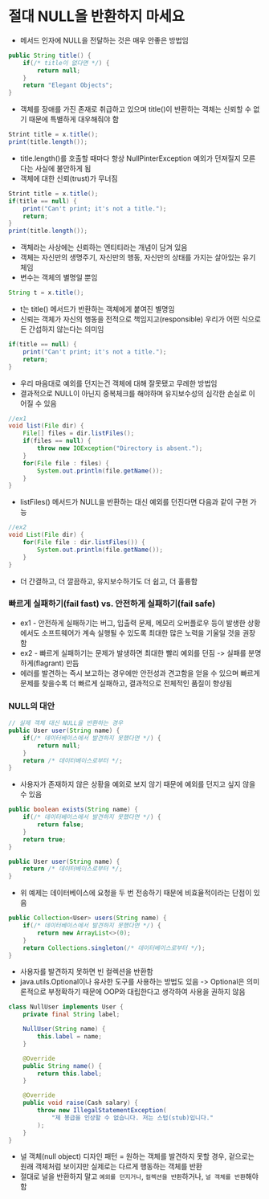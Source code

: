 # 절대 NULL을 반환하지 마세요
- 메서드 인자에 NULL을 전달하는 것은 매우 안좋은 방법임

```java
public String title() {
    if(/* title이 없다면 */) {
        return null;
    }
    return "Elegant Objects";
}
```

- 객체를 장애를 가진 존재로 취급하고 있으며 title()이 반환하는 객체는 신뢰할 수 없기 때문에 특별하게 대우해줘야 함

```java
Strint title = x.title();
print(title.length());
```

- title.length()를 호출할 때마다 항상 NullPinterException 예외가 던져질지 모른다는 사실에 불안하게 됨
- 객체에 대한 신뢰(trust)가 무너짐

```java
Strint title = x.title();
if(title == null) {
    print("Can't print; it's not a title.");
    return;
}
print(title.length());
```

- 객체라는 사상에는 신뢰하는 엔티티라는 개념이 담겨 있음
- 객체는 자신만의 생명주기, 자신만의 행동, 자신만의 상태를 가지는 살아있는 유기체임
- 변수는 객체의 별명일 뿐임

```java
String t = x.title();
```

- t는 title() 메서드가 반환하는 객체에게 붙여진 별명임
- 신뢰는 객체가 자신의 행동을 전적으로 책임지고(responsible) 우리가 어떤 식으로든 간섭하지 않는다는 의미임

```java
if(title == null) {
    print("Can't print; it's not a title.");
    return;
}
```

- 우리 마음대로 예외를 던지는건 객체에 대해 잘못됐고 무례한 방법임
- 결과적으로 NULL이 아닌지 중복체크를 해야하며 유지보수성의 심각한 손실로 이어질 수 있음

```java
//ex1
void list(File dir) {
    File[] files = dir.listFiles();
    if(files == null) {
        throw new IOException("Directory is absent.");
    }
    for(File file : files) {
        System.out.println(file.getName());
    }
}
```

- listFiles() 메서드가 NULL을 반환하는 대신 예외를 던진다면 다음과 같이 구현 가능

```java
//ex2
void List(File dir) {
    for(File file : dir.listFiles()) {
        System.out.println(file.getName());
    }
}
```

- 더 간결하고, 더 깔끔하고, 유지보수하기도 더 쉽고, 더 훌륭함

### 빠르게 실패하기(fail fast) vs. 안전하게 실패하기(fail safe)
- ex1 - 안전하게 실패하기는 버그, 입출력 문제, 메모리 오버플로우 등이 발생한 상황에서도 소프트웨어가 계속 실행될 수 있도록 최대한 많은 노력을 기울일 것을 권장함
- ex2 - 빠르게 실패하기는 문제가 발생하면 최대한 빨리 예외를 던짐 -> 실패를 분명하게(flagrant) 만듬
- 에러를 발견하는 즉시 보고하는 경우에만 안전성과 견고함을 얻을 수 있으며 빠르게 문제를 찾을수록 더 빠르게 실패하고, 결과적으로 전체적인 품질이 향상됨

### NULL의 대안

```java
// 실제 객체 대신 NULL을 반환하는 경우
public User user(String name) {
    if(/* 데이터베이스에서 발견하지 못했다면 */) {
        return null;
    }
    return /* 데이터베이스로부터 */;
}
```

- 사용자가 존재하지 않은 상황을 예외로 보지 않기 때문에 예외를 던지고 싶지 않을 수 있음

```java
public boolean exists(String name) {
    if(/* 데이터베이스에서 발견하지 못했다면 */) {
        return false;
    }
    return true;
}

public User user(String name) {
    return /* 데이터베이스로부터 */;
}
```

- 위 예제는 데이터베이스에 요청을 두 번 전송하기 때문에 비효율적이라는 단점이 있음

```java
public Collection<User> users(String name) {
    if(/* 데이터베이스에서 발견하지 못했다면 */) {
        return new ArrayList<>(0);
    }
    return Collections.singleton(/* 데이터베이스로부터 */);
}
```

- 사용자를 발견하지 못하면 빈 컬렉션을 반환함
- java.utils.Optional이나 유사한 도구를 사용하는 방법도 있음 -> Optional은 의미론적으로 부정확하기 때문에 OOP와 대립한다고 생각하여 사용을 권하지 않음

```java
class NullUser implements User {
    private final String label;

    NullUser(String name) {
        this.label = name;
    }

    @Override
    public String name() {
        return this.label;
    }

    @Override
    public void raise(Cash salary) {
        throw new IllegalStatementException(
            "제 봉급을 인상할 수 없습니다. 저는 스텁(stub)입니다."
        );
    }
}
```
- 널 객체(null object) 디자인 패턴 = 원하는 객체를 발견하지 못할 경우, 겉으로는 원래 객체처럼 보이지만 실제로는 다르게 행동하는 객체를 반환
- 절대로 널을 반환하지 말고 `예외를 던지거나`, `컬렉션을 반환`하거나, `널 객체를 반환`해야 함